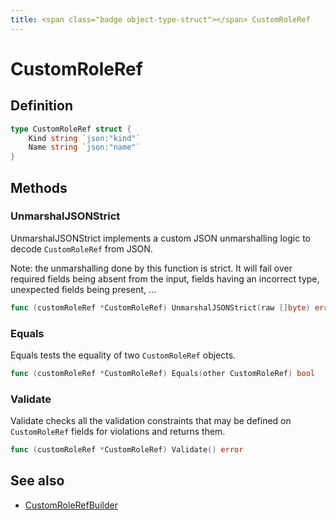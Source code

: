 ```yaml
---
title: <span class="badge object-type-struct"></span> CustomRoleRef
---
```

# <span class="badge object-type-struct"></span> CustomRoleRef

## Definition

```go
type CustomRoleRef struct {
    Kind string `json:"kind"`
    Name string `json:"name"`
}
```
## Methods

### <span class="badge object-method"></span> UnmarshalJSONStrict

UnmarshalJSONStrict implements a custom JSON unmarshalling logic to decode `CustomRoleRef` from JSON.

Note: the unmarshalling done by this function is strict. It will fail over required fields being absent from the input, fields having an incorrect type, unexpected fields being present, …

```go
func (customRoleRef *CustomRoleRef) UnmarshalJSONStrict(raw []byte) error
```

### <span class="badge object-method"></span> Equals

Equals tests the equality of two `CustomRoleRef` objects.

```go
func (customRoleRef *CustomRoleRef) Equals(other CustomRoleRef) bool
```

### <span class="badge object-method"></span> Validate

Validate checks all the validation constraints that may be defined on `CustomRoleRef` fields for violations and returns them.

```go
func (customRoleRef *CustomRoleRef) Validate() error
```

## See also

 * <span class="badge builder"></span> [CustomRoleRefBuilder](./builder-CustomRoleRefBuilder.md)
